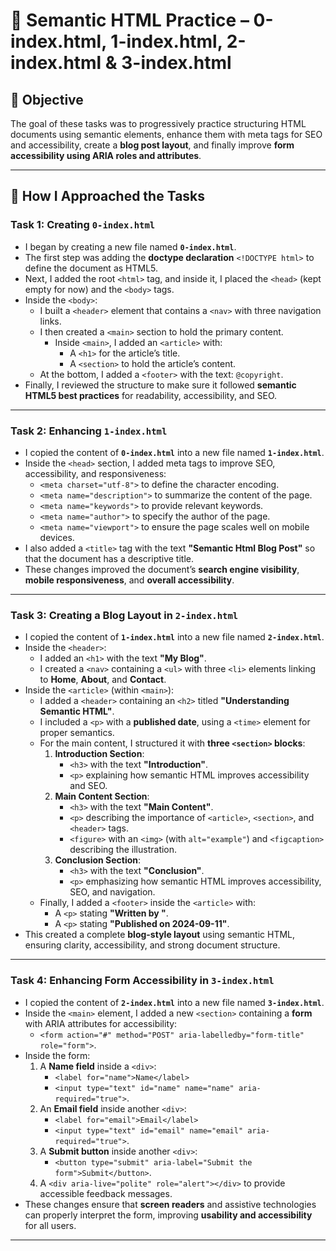 # 📄 Semantic HTML Practice – 0-index.html, 1-index.html, 2-index.html & 3-index.html  

## 🎯 Objective  
The goal of these tasks was to progressively practice structuring HTML documents using semantic elements, enhance them with meta tags for SEO and accessibility, create a **blog post layout**, and finally improve **form accessibility using ARIA roles and attributes**.  

---

## 📝 How I Approached the Tasks  

### Task 1: Creating `0-index.html`  
- I began by creating a new file named **`0-index.html`**.  
- The first step was adding the **doctype declaration** `<!DOCTYPE html>` to define the document as HTML5.  
- Next, I added the root `<html>` tag, and inside it, I placed the `<head>` (kept empty for now) and the `<body>` tags.  
- Inside the `<body>`:  
  - I built a `<header>` element that contains a `<nav>` with three navigation links.  
  - I then created a `<main>` section to hold the primary content.  
    - Inside `<main>`, I added an `<article>` with:  
      - A `<h1>` for the article’s title.  
      - A `<section>` to hold the article’s content.  
  - At the bottom, I added a `<footer>` with the text: `@copyright`.  
- Finally, I reviewed the structure to make sure it followed **semantic HTML5 best practices** for readability, accessibility, and SEO.  

---

### Task 2: Enhancing `1-index.html`  
- I copied the content of **`0-index.html`** into a new file named **`1-index.html`**.  
- Inside the `<head>` section, I added meta tags to improve SEO, accessibility, and responsiveness:  
  - `<meta charset="utf-8">` to define the character encoding.  
  - `<meta name="description">` to summarize the content of the page.  
  - `<meta name="keywords">` to provide relevant keywords.  
  - `<meta name="author">` to specify the author of the page.  
  - `<meta name="viewport">` to ensure the page scales well on mobile devices.  
- I also added a `<title>` tag with the text **"Semantic Html Blog Post"** so that the document has a descriptive title.  
- These changes improved the document’s **search engine visibility**, **mobile responsiveness**, and **overall accessibility**.  

---

### Task 3: Creating a Blog Layout in `2-index.html`  
- I copied the content of **`1-index.html`** into a new file named **`2-index.html`**.  
- Inside the `<header>`:  
  - I added an `<h1>` with the text **"My Blog"**.  
  - I created a `<nav>` containing a `<ul>` with three `<li>` elements linking to **Home**, **About**, and **Contact**.  
- Inside the `<article>` (within `<main>`):  
  - I added a `<header>` containing an `<h2>` titled **"Understanding Semantic HTML"**.  
  - I included a `<p>` with a **published date**, using a `<time>` element for proper semantics.  
  - For the main content, I structured it with **three `<section>` blocks**:  
    1. **Introduction Section**:  
       - `<h3>` with the text **"Introduction"**.  
       - `<p>` explaining how semantic HTML improves accessibility and SEO.  
    2. **Main Content Section**:  
       - `<h3>` with the text **"Main Content"**.  
       - `<p>` describing the importance of `<article>`, `<section>`, and `<header>` tags.  
       - `<figure>` with an `<img>` (with `alt="example"`) and `<figcaption>` describing the illustration.  
    3. **Conclusion Section**:  
       - `<h3>` with the text **"Conclusion"**.  
       - `<p>` emphasizing how semantic HTML improves accessibility, SEO, and navigation.  
  - Finally, I added a `<footer>` inside the `<article>` with:  
    - A `<p>` stating **"Written by <name>"**.  
    - A `<p>` stating **"Published on 2024-09-11"**.  
- This created a complete **blog-style layout** using semantic HTML, ensuring clarity, accessibility, and strong document structure.  

---

### Task 4: Enhancing Form Accessibility in `3-index.html`  
- I copied the content of **`2-index.html`** into a new file named **`3-index.html`**.  
- Inside the `<main>` element, I added a new `<section>` containing a **form** with ARIA attributes for accessibility:  
  - `<form action="#" method="POST" aria-labelledby="form-title" role="form">`.  
- Inside the form:  
  1. A **Name field** inside a `<div>`:  
     - `<label for="name">Name</label>`  
     - `<input type="text" id="name" name="name" aria-required="true">`.  
  2. An **Email field** inside another `<div>`:  
     - `<label for="email">Email</label>`  
     - `<input type="text" id="email" name="email" aria-required="true">`.  
  3. A **Submit button** inside another `<div>`:  
     - `<button type="submit" aria-label="Submit the form">Submit</button>`.  
  4. A `<div aria-live="polite" role="alert"></div>` to provide accessible feedback messages.  
- These changes ensure that **screen readers** and assistive technologies can properly interpret the form, improving **usability and accessibility** for all users.  

---
